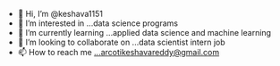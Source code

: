 - 👋 Hi, I’m @keshava1151
- 👀 I’m interested in ...data science programs
- 🌱 I’m currently learning ...applied data science and machine learning
- 💞️ I’m looking to collaborate on ...data scientist intern job
- 📫 How to reach me ...arcotikeshavareddy@gmail.com

<!---
keshava1151/keshava1151 is a ✨ special ✨ repository because its `README.md` (this file) appears on your GitHub profile.
You can click the Preview link to take a look at your changes.
--->
